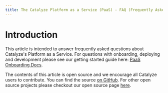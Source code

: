 ```yaml
---
title: The Catalyze Platform as a Service (PaaS) - FAQ (Frequently Asked Questions)
---
```


# Introduction

This article is intended to answer frequently asked questions about Catalyze's Platform as a Service. For questions with onboarding, deploying and development please see our getting started guide here: [PaaS Onboarding Docs](//resources.catalyze.io/paas/getting-started/).

The contents of this article is open source and we encourage all Catalyze users to contribute. You can find the source [on GitHub](//github.com/catalyzeio/paas-faq). For other open source projects please checkout our open source page [here](http://catalyzeio.github.io/).